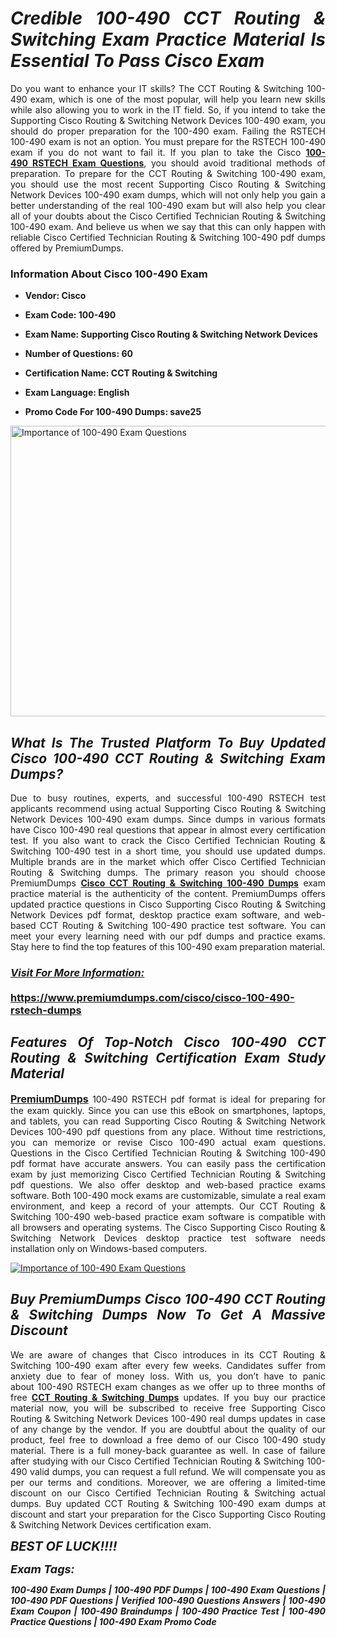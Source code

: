<h1 style="text-align: justify;"><strong><em>Credible 100-490 CCT Routing & Switching Exam Practice Material Is Essential To Pass Cisco Exam</em></strong></h1>

<p style="text-align: justify;">Do you want to enhance your IT skills? The CCT Routing & Switching 100-490 exam, which is one of the most popular, will help you learn new skills while also allowing you to work in the IT field. So, if you intend to take the Supporting Cisco Routing & Switching Network Devices 100-490 exam, you should do proper preparation for the 100-490 exam. Failing the RSTECH 100-490 exam is not an option. You must prepare for the RSTECH 100-490 exam if you do not want to fail it. If you plan to take the Cisco <strong><a href="https://www.premiumdumps.com/cisco/cisco-100-490-rstech-dumps">100-490 RSTECH Exam Questions</a></strong>, you should avoid traditional methods of preparation. To prepare for the CCT Routing & Switching 100-490 exam, you should use the most recent Supporting Cisco Routing & Switching Network Devices 100-490 exam dumps, which will not only help you gain a better understanding of the real 100-490 exam but will also help you clear all of your doubts about the Cisco Certified Technician Routing & Switching 100-490 exam. And believe us when we say that this can only happen with reliable Cisco Certified Technician Routing & Switching 100-490 pdf dumps offered by PremiumDumps.</p>

<h3 style="text-align: justify;"><strong>Information About Cisco 100-490 Exam</strong></h3>

<ul>
	<li>
	<p style="text-align: justify;"><b>Vendor: Cisco</b></p>
	</li>
	<li>
	<p style="text-align: justify;"><b>Exam Code: 100-490</b></p>
	</li>
	<li>
	<p style="text-align: justify;"><b>Exam Name: Supporting Cisco Routing & Switching Network Devices</b></p>
	</li>
	<li>
	<p style="text-align: justify;"><b>Number of Questions: 60</b></p>
	</li>
	<li>
	<p style="text-align: justify;"><b>Certification Name: CCT Routing & Switching</b></p>
	</li>
	<li>
	<p style="text-align: justify;"><b>Exam Language: English</b></p>
	</li>
	<li>
	<p style="text-align: justify;"><b>Promo Code For 100-490 Dumps: save25</b></p>
	</li>
</ul>

<p style="text-align: justify;"><a href="https://www.premiumdumps.com/cisco/cisco-100-490-rstech-dumps"><img alt="Importance of 100-490 Exam Questions" src="https://i.imgur.com/P39uA2n.jpg" style="width: 700px; height: 465px;" /></a></p>

<h2 style="text-align: justify;"><strong><em>What Is The Trusted Platform To Buy Updated Cisco 100-490 CCT Routing & Switching Exam Dumps?</em></strong></h2>

<p style="text-align: justify;">Due to busy routines, experts, and successful 100-490 RSTECH test applicants recommend using actual Supporting Cisco Routing & Switching Network Devices 100-490 exam dumps. Since dumps in various formats have Cisco 100-490 real questions that appear in almost every certification test. If you also want to crack the Cisco Certified Technician Routing & Switching 100-490 test in a short time, you should use updated dumps. Multiple brands are in the market which offer Cisco Certified Technician Routing & Switching dumps. The primary reason you should choose PremiumDumps <a href="https://www.premiumdumps.com/cisco/cisco-100-490-rstech-dumps"><strong>Cisco CCT Routing & Switching 100-490 Dumps</strong></a> exam practice material is the authenticity of the content. PremiumDumps offers updated practice questions in Cisco Supporting Cisco Routing & Switching Network Devices pdf format, desktop practice exam software, and web-based CCT Routing & Switching 100-490 practice test software. You can meet your every learning need with our pdf dumps and practice exams. Stay here to find the top features of this 100-490 exam preparation material.</p>

<h3 style="text-align: justify;"><strong><u><i>Visit For More Information:</i></u><br />
<br />
<a href="https://www.premiumdumps.com/cisco/cisco-100-490-rstech-dumps">https://www.premiumdumps.com/cisco/cisco-100-490-rstech-dumps</a></strong></h3>

<h2 style="text-align: justify;"><strong><em>Features Of Top-Notch Cisco 100-490 CCT Routing & Switching Certification Exam Study Material</em></strong></h2>

<p style="text-align: justify;"><span style="font-size:16px;"><strong><a href="https://www.premiumdumps.com/">PremiumDumps</a></strong></span> 100-490 RSTECH pdf format is ideal for preparing for the exam quickly. Since you can use this eBook on smartphones, laptops, and tablets, you can read Supporting Cisco Routing & Switching Network Devices 100-490 pdf questions from any place. Without time restrictions, you can memorize or revise Cisco 100-490 actual exam questions. Questions in the Cisco Certified Technician Routing & Switching 100-490 pdf format have accurate answers. You can easily pass the certification exam by just memorizing Cisco Certified Technician Routing & Switching pdf questions. We also offer desktop and web-based practice exams software. Both 100-490 mock exams are customizable, simulate a real exam environment, and keep a record of your attempts. Our CCT Routing & Switching 100-490 web-based practice exam software is compatible with all browsers and operating systems. The Cisco Supporting Cisco Routing & Switching Network Devices desktop practice test software needs installation only on Windows-based computers.</p>

<p style="text-align: justify;"><a href="https://www.premiumdumps.com/cisco/cisco-100-490-rstech-dumps"><img alt="Importance of 100-490 Exam Questions" src="https://i.imgur.com/2KPb8yb.jpg" /></a></p>

<h2 style="text-align: justify;"><strong><em>Buy PremiumDumps Cisco 100-490 CCT Routing & Switching Dumps Now To Get A Massive Discount</em></strong></h2>

<p style="text-align: justify;">We are aware of changes that Cisco introduces in its CCT Routing & Switching 100-490 exam after every few weeks. Candidates suffer from anxiety due to fear of money loss. With us, you don’t have to panic about 100-490 RSTECH exam changes as we offer up to three months of free <strong><a href="https://www.premiumdumps.com/cisco/cisco-cct-routing-switching-exam-dumps">CCT Routing & Switching Dumps</a></strong> updates. If you buy our practice material now, you will be subscribed to receive free Supporting Cisco Routing & Switching Network Devices 100-490 real dumps updates in case of any change by the vendor. If you are doubtful about the quality of our product, feel free to download a free demo of our Cisco 100-490 study material. There is a full money-back guarantee as well. In case of failure after studying with our Cisco Certified Technician Routing & Switching 100-490 valid dumps, you can request a full refund. We will compensate you as per our terms and conditions. Moreover, we are offering a limited-time discount on our Cisco Certified Technician Routing & Switching actual dumps. Buy updated CCT Routing & Switching 100-490 exam dumps at discount and start your preparation for the Cisco Supporting Cisco Routing & Switching Network Devices certification exam.</p>

<p style="text-align: justify;"><em><span style="font-size:20px;"><strong>BEST OF LUCK!!!!</strong></span></em></p>

<p style="text-align: justify;"><span style="font-size:18px;"><strong><em>Exam Tags:</em></strong></span><span style="font-size:20px;"><strong><em> </em></strong></span></p>

<p style="text-align: justify;"><span style="font-size:14px;"><strong><em>100-490 Exam Dumps | 100-490 PDF Dumps | 100-490 Exam Questions | 100-490 PDF Questions | Verified 100-490 Questions Answers | 100-490 Exam Coupon | 100-490 Braindumps | 100-490 Practice Test | 100-490 Practice Questions | 100-490 Exam Promo Code</em></strong></span></p>
